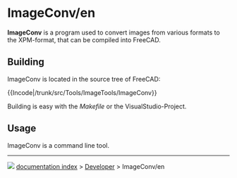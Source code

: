 # ImageConv/en
**ImageConv** is a program used to convert images from various formats to the XPM-format, that can be compiled into FreeCAD.

## Building

ImageConv is located in the source tree of FreeCAD:


{{Incode|/trunk/src/Tools/ImageTools/ImageConv}}

Building is easy with the *Makefile* or the VisualStudio-Project.

## Usage

ImageConv is a command line tool.



---
![](images/Button_right.svg) [documentation index](../README.md) > [Developer](Category_Developer.md) > ImageConv/en
